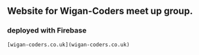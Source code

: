 ## Website for Wigan-Coders meet up group.

### deployed with Firebase

```
[wigan-coders.co.uk](wigan-coders.co.uk)
```